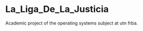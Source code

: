 La_Liga_De_La_Justicia
======================

Academic project of the operating systems subject at utn frba.